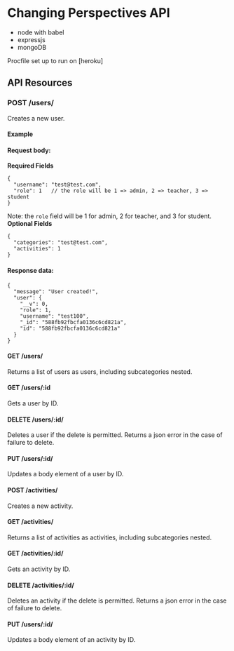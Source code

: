 # Changing Perspectives API

* node with babel
* expressjs
* mongoDB

Procfile set up to run on [heroku]

## API Resources

### POST /users/
Creates a new user.
#### Example
#### Request body:
**Required Fields**
```
{
  "username": "test@test.com",
  "role": 1   // the role will be 1 => admin, 2 => teacher, 3 => student
}
```
Note: the `role` field will be 1 for admin, 2 for teacher, and 3 for student.
**Optional Fields**
```
{
  "categories": "test@test.com",
  "activities": 1
}
```

#### Response data:
```
{
  "message": "User created!",
  "user": {
    "__v": 0,
    "role": 1,
    "username": "test100",
    "_id": "588fb92fbcfa0136c6cd821a",
    "id": "588fb92fbcfa0136c6cd821a"
  }
}
```

#### GET /users/
Returns a list of users as users, including subcategories nested.

#### GET /users/:id
Gets a user by ID.

#### DELETE /users/:id/
Deletes a user if the delete is permitted. Returns a json error in the case of failure to delete.

#### PUT /users/:id/
Updates a body element of a user by ID.


#### POST /activities/
Creates a new activity.

#### GET /activities/
Returns a list of activities as activities, including subcategories nested.

#### GET /activities/:id/
Gets an activity by ID.

#### DELETE /activities/:id/
Deletes an activity if the delete is permitted. Returns a json error in the case of failure to delete.

#### PUT /users/:id/
Updates a body element of an activity by ID.
